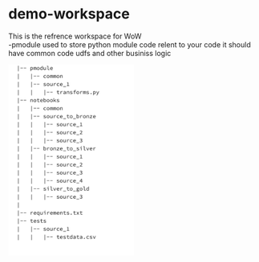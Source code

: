 # demo-workspace
This is the refrence workspace for WoW   
-pmodule 
used to store python module code relent to your code it should have common code udfs and other businiss logic

[<img src="https://github.com/diggibyte/best-notebooks/blob/main/img/dir_structure.png" width="250"/>](image.png)

